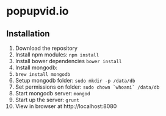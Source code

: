 # popupvid.io

## Installation
1. Download the repository
2. Install npm modules: `npm install`
3. Install bower dependencies `bower install`
4. Install mongodb: 
  1. `brew install mongodb`
  2. Setup mongodb folder: `sudo mkdir -p /data/db`
  3. Set permissions on folder: ``sudo chown `whoami` /data/db``
  4. Start mongodb server: `mongod`
5. Start up the server: `grunt`
6. View in browser at http://localhost:8080
